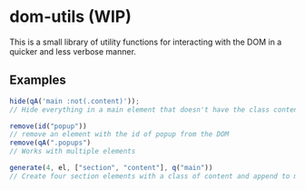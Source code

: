 # dom-utils (WIP)

This is a small library of utility functions for interacting with the DOM in a quicker and less verbose manner.

## Examples

```javascript
hide(qA('main :not(.content)'));
// Hide everything in a main element that doesn't have the class content
```

```javascript
remove(id("popup"))
// remove an element with the id of popup from the DOM
remove(qA(".popups")
// Works with multiple elements
```

```javascript
generate(4, el, ["section", "content"], q("main"))
// Create four section elements with a class of content and append to main
```
